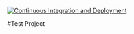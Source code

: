 [![Continuous Integration and Deployment](https://github.com/rajeshnv815/AnimalcountimgAPI_live/actions/workflows/ci-cd.yaml/badge.svg)](https://github.com/rajeshnv815/AnimalcountimgAPI_live/actions/workflows/ci-cd.yaml)

#Test Project

